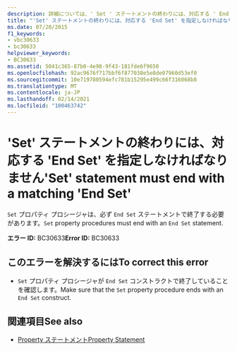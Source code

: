 ```yaml
---
description: 詳細については、' Set ' ステートメントの終わりには、対応する ' End Set ' を指定しなければなりません
title: "'Set' ステートメントの終わりには、対応する 'End Set' を指定しなければなりません"
ms.date: 07/20/2015
f1_keywords:
- vbc30633
- bc30633
helpviewer_keywords:
- BC30633
ms.assetid: 5041c365-87b0-4e98-9f43-181fde6f9650
ms.openlocfilehash: 92ac9676f717bbf6f877038e5e8de07960d53ef0
ms.sourcegitcommit: 10e719780594efc781b15295e499c66f316068b8
ms.translationtype: MT
ms.contentlocale: ja-JP
ms.lasthandoff: 02/14/2021
ms.locfileid: "100463742"
---
```

# <a name="set-statement-must-end-with-a-matching-end-set"></a><span data-ttu-id="edc85-103">'Set' ステートメントの終わりには、対応する 'End Set' を指定しなければなりません</span><span class="sxs-lookup"><span data-stu-id="edc85-103">'Set' statement must end with a matching 'End Set'</span></span>

<span data-ttu-id="edc85-104">`Set` プロパティ プロシージャは、必ず `End Set` ステートメントで終了する必要があります。</span><span class="sxs-lookup"><span data-stu-id="edc85-104">`Set` property procedures must end with an `End Set` statement.</span></span>  
  
 <span data-ttu-id="edc85-105">**エラー ID:** BC30633</span><span class="sxs-lookup"><span data-stu-id="edc85-105">**Error ID:** BC30633</span></span>  
  
## <a name="to-correct-this-error"></a><span data-ttu-id="edc85-106">このエラーを解決するには</span><span class="sxs-lookup"><span data-stu-id="edc85-106">To correct this error</span></span>  
  
- <span data-ttu-id="edc85-107">`Set` プロパティ プロシージャが `End Set` コンストラクトで終了していることを確認します。</span><span class="sxs-lookup"><span data-stu-id="edc85-107">Make sure that the `Set` property procedure ends with an `End Set` construct.</span></span>  
  
## <a name="see-also"></a><span data-ttu-id="edc85-108">関連項目</span><span class="sxs-lookup"><span data-stu-id="edc85-108">See also</span></span>

- [<span data-ttu-id="edc85-109">Property ステートメント</span><span class="sxs-lookup"><span data-stu-id="edc85-109">Property Statement</span></span>](../language-reference/statements/property-statement.md)
